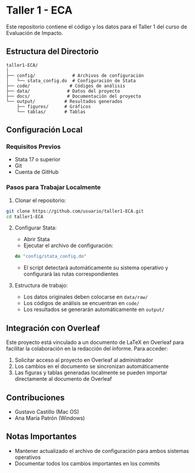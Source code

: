 # Taller 1 - ECA

Este repositorio contiene el código y los datos para el Taller 1 del curso de Evaluación de Impacto.

## Estructura del Directorio

```
taller1-ECA/
│
├── config/              # Archivos de configuración
│   └── stata_config.do  # Configuración de Stata
├── code/               # Códigos de análisis
├── data/              # Datos del proyecto
├── docs/              # Documentación del proyecto
└── output/           # Resultados generados
    ├── figures/      # Gráficos
    └── tablas/       # Tablas
```

## Configuración Local

### Requisitos Previos
- Stata 17 o superior
- Git
- Cuenta de GitHub

### Pasos para Trabajar Localmente

1. Clonar el repositorio:
```bash
git clone https://github.com/usuario/taller1-ECA.git
cd taller1-ECA
```

2. Configurar Stata:
   - Abrir Stata
   - Ejecutar el archivo de configuración:
   ```stata
   do "config/stata_config.do"
   ```
   - El script detectará automáticamente su sistema operativo y configurará las rutas correspondientes

3. Estructura de trabajo:
   - Los datos originales deben colocarse en `data/raw/`
   - Los códigos de análisis se encuentran en `code/`
   - Los resultados se generarán automáticamente en `output/`

## Integración con Overleaf

Este proyecto está vinculado a un documento de LaTeX en Overleaf para facilitar la colaboración en la redacción del informe. Para acceder:

1. Solicitar acceso al proyecto en Overleaf al administrador
2. Los cambios en el documento se sincronizan automáticamente
3. Las figuras y tablas generadas localmente se pueden importar directamente al documento de Overleaf

## Contribuciones

- Gustavo Castillo (Mac OS)
- Ana María Patrón (Windows)

## Notas Importantes

- Mantener actualizado el archivo de configuración para ambos sistemas operativos
- Documentar todos los cambios importantes en los commits
